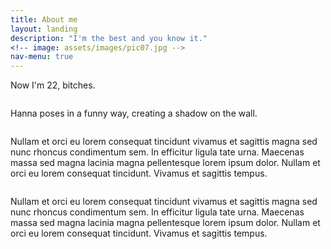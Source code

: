 ```yaml
---
title: About me
layout: landing
description: "I'm the best and you know it."
<!-- image: assets/images/pic07.jpg -->
nav-menu: true
---
```


<!-- Main -->
<div id="main">

<!-- One -->
<section id="one">
        <div class="inner">
                <!-- <header class="major"> -->
                <!--         <h2>Sed amet aliquam</h2> -->
                <!-- </header> -->
                <p>Now I'm 22, bitches. </p>
        </div>
</section>

<!-- Two -->
<section id="two" class="spotlights">
        <section>
                <a href="generic.html" class="image">
                        <img src="{% link assets/images/pic08.jpg %}" alt="" data-position="center center" />
                </a>
                <div class="content">
                        <div class="inner">
                                <!-- <header class="major"> -->
                                <!--         <h3>Orci maecenas</h3> -->
                                <!-- </header> -->
                                <p>Hanna poses in a funny way, creating a shadow on the wall.</p>
                                <!-- <ul class="actions"> -->
                                <!--         <li><a href="generic.html" class="button">Learn more</a></li> -->
                                <!-- </ul> -->
                        </div>
                </div>
        </section>
        <section>
                <a href="generic.html" class="image">
                        <img src="{% link assets/images/pic09.jpg %}" alt="" data-position="top center" />
                </a>
                <div class="content">
                        <div class="inner">
                                <!-- <header class="major"> -->
                                <!--         <h3>Rhoncus magna</h3> -->
                                <!-- </header> -->
                                <p>Nullam et orci eu lorem consequat tincidunt vivamus et sagittis magna sed nunc rhoncus condimentum sem. In efficitur ligula tate urna. Maecenas massa sed magna lacinia magna pellentesque lorem ipsum dolor. Nullam et orci eu lorem consequat tincidunt. Vivamus et sagittis tempus.</p>
                                <!-- <ul class="actions"> -->
                                <!--         <li><a href="generic.html" class="button">Learn more</a></li> -->
                                <!-- </ul> -->
                        </div>
                </div>
        </section>
        <section>
                <a href="generic.html" class="image">
                        <img src="{% link assets/images/pic10.jpg %}" alt="" data-position="25% 25%" />
                </a>
                <div class="content">
                        <div class="inner">
                                <!-- <header class="major"> -->
                                <!--         <h3>Sed nunc ligula</h3> -->
                                <!-- </header> -->
                                <p>Nullam et orci eu lorem consequat tincidunt vivamus et sagittis magna sed nunc rhoncus condimentum sem. In efficitur ligula tate urna. Maecenas massa sed magna lacinia magna pellentesque lorem ipsum dolor. Nullam et orci eu lorem consequat tincidunt. Vivamus et sagittis tempus.</p>
                                <!-- <ul class="actions"> -->
                                <!--         <li><a href="generic.html" class="button">Learn more</a></li> -->
                                <!-- </ul> -->
                        </div>
                </div>
        </section>
</section>

<!-- Three -->
<!-- <section id="three"> -->
<!--         <div class="inner"> -->
<!--                 <header class="major"> -->
<!--                         <h2>Massa libero</h2> -->
<!--                 </header> -->
<!--                 <p>Nullam et orci eu lorem consequat tincidunt vivamus et sagittis libero. Mauris aliquet magna magna sed nunc rhoncus pharetra. Pellentesque condimentum sem. In efficitur ligula tate urna. Maecenas laoreet massa vel lacinia pellentesque lorem ipsum dolor. Nullam et orci eu lorem consequat tincidunt. Vivamus et sagittis libero. Mauris aliquet magna magna sed nunc rhoncus amet pharetra et feugiat tempus.</p> -->
<!--                 <ul class="actions"> -->
<!--                         <li><a href="generic.html" class="button next">Get Started</a></li> -->
<!--                 </ul> -->
<!--         </div> -->
<!-- </section> -->

</div>
